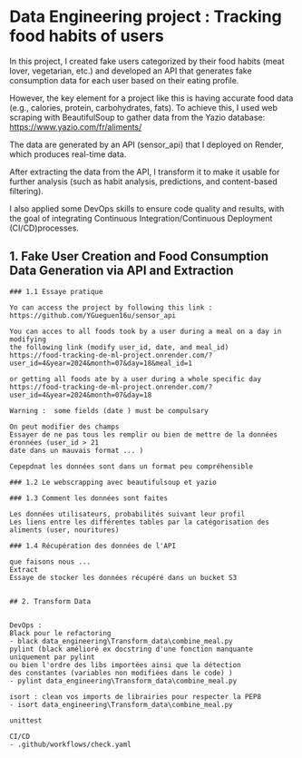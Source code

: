 # Data Engineering project : Tracking food habits of users

In this project, I created fake users categorized by their food habits 
(meat lover, vegetarian, etc.) and developed an API that generates 
fake consumption data for each user based on their eating profile.

However, the key element for a project like this is having accurate food data 
(e.g., calories, protein, carbohydrates, fats). 
To achieve this, I used web scraping with BeautifulSoup to gather data from the 
Yazio database: https://www.yazio.com/fr/aliments/

The data are generated by an API (sensor_api) that I deployed on Render, 
which produces real-time data.

After extracting the data from the API, I transform it to make it usable 
for further analysis (such as habit analysis, predictions, and 
content-based filtering). 

I also applied some DevOps skills to ensure code quality and results, 
with the goal of integrating 
Continuous Integration/Continuous Deployment (CI/CD)processes.

## 1. Fake User Creation and Food Consumption Data Generation via API and Extraction 

```non_corrected
### 1.1 Essaye pratique 

Yo can access the project by following this link : https://github.com/YGueguen16u/sensor_api

You can acces to all foods took by a user during a meal on a day in modifying 
the following link (modify user_id, date, and meal_id)
https://food-tracking-de-ml-project.onrender.com/?user_id=4&year=2024&month=07&day=18&meal_id=1

or getting all foods ate by a user during a whole specific day 
https://food-tracking-de-ml-project.onrender.com/?user_id=4&year=2024&month=07&day=18

Warning :  some fields (date ) must be compulsary

On peut modifier des champs 
Essayer de ne pas tous les remplir ou bien de mettre de la données éronnées (user_id > 21
date dans un mauvais format ... )

Cepepdnat les données sont dans un format peu compréhensible

### 1.2 Le webscrapping avec beautifulsoup et yazio

### 1.3 Comment les données sont faites 

Les données utilisateurs, probabilités suivant leur profil
Les liens entre les différentes tables par la catégorisation des aliments (user, nouritures)

### 1.4 Récupération des données de l'API

que faisons nous ...
Extract
Essaye de stocker les données récupéré dans un bucket S3


## 2. Transform Data


DevOps : 
Black pour le refactoring
- black data_engineering\Transform_data\combine_meal.py   
pylint (black amélioré ex docstring d'une fonction manquante uniquement par pylint 
ou bien l'ordre des libs importées ainsi que la détection 
des constantes (variables non modifiées dans le code) )
- pylint data_engineering\Transform_data\combine_meal.py

isort : clean vos imports de librairies pour respecter la PEP8
- isort data_engineering\Transform_data\combine_meal.py 

unittest

CI/CD 
- .github/workflows/check.yaml

